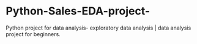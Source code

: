 # Python-Sales-EDA-project-
Python project for data analysis- exploratory data analysis | data analysis project for beginners. 
